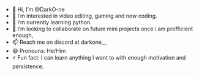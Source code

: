 - 👋 Hi, I’m @DarkO-ne
- 👀 I’m interested in video editing, gaming and now coding.
- 🌱 I’m currently learning python.
- 💞️ I’m looking to collaborate on future mini projects once i am profficient enough,
- 📫 Reach me on discord at darkone__
- 😄 Pronouns: He/Him
- ⚡ Fun fact: I can learn anything I want to with enough motivation and persistence.

<!---
DarkO-ne/DarkO-ne is a ✨ special ✨ repository because its `README.md` (this file) appears on your GitHub profile.
You can click the Preview link to take a look at your changes.
--->
